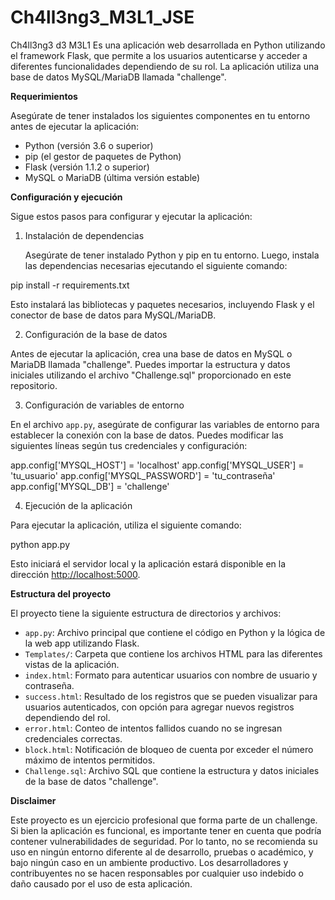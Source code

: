 # Ch4ll3ng3_M3L1_JSE
Ch4ll3ng3 d3 M3L1
Es una aplicación web desarrollada en Python utilizando el framework Flask, que permite a los usuarios autenticarse y acceder a diferentes funcionalidades dependiendo de su rol. La aplicación utiliza una base de datos MySQL/MariaDB llamada "challenge".

**Requerimientos**

Asegúrate de tener instalados los siguientes componentes en tu entorno antes de ejecutar la aplicación:

- Python (versión 3.6 o superior)
- pip (el gestor de paquetes de Python)
- Flask (versión 1.1.2 o superior)
- MySQL o MariaDB (última versión estable)

**Configuración y ejecución**

Sigue estos pasos para configurar y ejecutar la aplicación:

1. Instalación de dependencias

   Asegúrate de tener instalado Python y pip en tu entorno. Luego, instala las dependencias necesarias ejecutando el siguiente comando:

pip install -r requirements.txt


Esto instalará las bibliotecas y paquetes necesarios, incluyendo Flask y el conector de base de datos para MySQL/MariaDB.

2. Configuración de la base de datos

Antes de ejecutar la aplicación, crea una base de datos en MySQL o MariaDB llamada "challenge". Puedes importar la estructura y datos iniciales utilizando el archivo "Challenge.sql" proporcionado en este repositorio.

3. Configuración de variables de entorno

En el archivo `app.py`, asegúrate de configurar las variables de entorno para establecer la conexión con la base de datos. Puedes modificar las siguientes líneas según tus credenciales y configuración:

app.config['MYSQL_HOST'] = 'localhost'
app.config['MYSQL_USER'] = 'tu_usuario'
app.config['MYSQL_PASSWORD'] = 'tu_contraseña'
app.config['MYSQL_DB'] = 'challenge'

4. Ejecución de la aplicación

Para ejecutar la aplicación, utiliza el siguiente comando:

python app.py


Esto iniciará el servidor local y la aplicación estará disponible en la dirección [http://localhost:5000](http://localhost:5000).

**Estructura del proyecto**

El proyecto tiene la siguiente estructura de directorios y archivos:

- `app.py`: Archivo principal que contiene el código en Python y la lógica de la web app utilizando Flask.
- `Templates/`: Carpeta que contiene los archivos HTML para las diferentes vistas de la aplicación.
- `index.html`: Formato para autenticar usuarios con nombre de usuario y contraseña.
- `success.html`: Resultado de los registros que se pueden visualizar para usuarios autenticados, con opción para agregar nuevos registros dependiendo del rol.
- `error.html`: Conteo de intentos fallidos cuando no se ingresan credenciales correctas.
- `block.html`: Notificación de bloqueo de cuenta por exceder el número máximo de intentos permitidos.
- `Challenge.sql`: Archivo SQL que contiene la estructura y datos iniciales de la base de datos "challenge".

**Disclaimer**

Este proyecto es un ejercicio profesional que forma parte de un challenge. Si bien la aplicación es funcional, es importante tener en cuenta que podría contener vulnerabilidades de seguridad. Por lo tanto, no se recomienda su uso en ningún entorno diferente al de desarrollo, pruebas o académico, y bajo ningún caso en un ambiente productivo. Los desarrolladores y contribuyentes no se hacen responsables por cualquier uso indebido o daño causado por el uso de esta aplicación.
